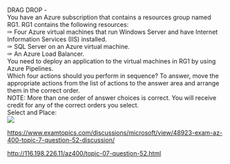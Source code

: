 DRAG DROP -<br/>You have an Azure subscription that contains a resources group named RG1. RG1 contains the following resources:<br/>✑ Four Azure virtual machines that run Windows Server and have Internet Information Services (IIS) installed.<br/>✑ SQL Server on an Azure virtual machine.<br/>✑ An Azure Load Balancer.<br/>You need to deploy an application to the virtual machines in RG1 by using Azure Pipelines.<br/>Which four actions should you perform in sequence? To answer, move the appropriate actions from the list of actions to the answer area and arrange them in the correct order.<br/>NOTE: More than one order of answer choices is correct. You will receive credit for any of the correct orders you select.<br/>Select and Place:<br/><img src="https://www.examtopics.com/assets/media/exam-media/04257/0034100001.jpg" class="in-exam-image"/><br/><p><a href="https://www.examtopics.com/discussions/microsoft/view/48923-exam-az-400-topic-7-question-52-discussion/">https://www.examtopics.com/discussions/microsoft/view/48923-exam-az-400-topic-7-question-52-discussion/</a></p><p><a href="http://116.198.226.11/az400/topic-07-question-52.html">http://116.198.226.11/az400/topic-07-question-52.html</a></p><script src="https://giscus.app/client.js"                    data-repo="azsamples/az204"                    data-repo-id="R_kgDOMRXzDQ"                    data-category="General"                    data-category-id="DIC_kwDOMRXzDc4Cgi27"                    data-mapping="pathname"                    data-strict="1"                    data-reactions-enabled="0"                    data-emit-metadata="0"                    data-input-position="bottom"                    data-theme="preferred_color_scheme"                    data-lang="en"                    crossorigin="anonymous"                    async>                    </script>